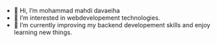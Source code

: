 - 👋 Hi, I’m mohammad mahdi davaeiha
- 👀 I’m interested in webdevelopement technologies.
- 🌱 I’m currently improving my backend developement skills and  enjoy learning new things.


<!---
davaeiha/davaeiha is a ✨ special ✨ repository because its `README.md` (this file) appears on your GitHub profile.
You can click the Preview link to take a look at your changes.
--->
